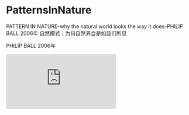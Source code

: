 # PatternsInNature

PATTERN IN NATURE-why the natural world looks the way it does-PHILIP BALL
2006年
自然模式：为何自然界会是如我们所见

PHILIP BALL 2006年

![adbsd](https://github.com/molychin/PatternsInNature/bolb/master/res/pin_001.pgn)